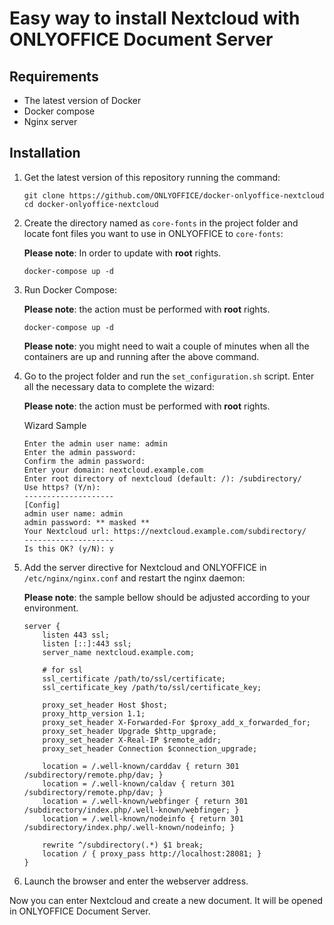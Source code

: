 # Easy way to install Nextcloud with ONLYOFFICE Document Server

## Requirements

* The latest version of Docker
* Docker compose
* Nginx server


## Installation

1. Get the latest version of this repository running the command:

    ```
    git clone https://github.com/ONLYOFFICE/docker-onlyoffice-nextcloud
    cd docker-onlyoffice-nextcloud
    ```

1. Create the directory named as `core-fonts` in the project folder and locate font files you want to use in ONLYOFFICE to `core-fonts`:

    **Please note**: In order to update  with **root** rights.

    ```
    docker-compose up -d
    ```

1. Run Docker Compose:

    **Please note**: the action must be performed with **root** rights.

    ```
    docker-compose up -d
    ```

    **Please note**: you might need to wait a couple of minutes when all the containers are up and running after the above command.

1. Go to the project folder and run the `set_configuration.sh` script. Enter all the necessary data to complete the wizard:

    **Please note**: the action must be performed with **root** rights.

    Wizard Sample
    ```
    Enter the admin user name: admin
    Enter the admin password: 
    Confirm the admin password: 
    Enter your domain: nextcloud.example.com
    Enter root directory of nextcloud (default: /): /subdirectory/
    Use https? (Y/n): 
    --------------------
    [Config]
    admin user name: admin
    admin password: ** masked **
    Your Nextcloud url: https://nextcloud.example.com/subdirectory/
    --------------------
    Is this OK? (y/N): y
    ```

1. Add the server directive for Nextcloud and ONLYOFFICE in `/etc/nginx/nginx.conf` and restart the nginx daemon:

    **Please note**: the sample bellow should be adjusted according to your environment.

    ```
    server {
        listen 443 ssl;
        listen [::]:443 ssl;
        server_name nextcloud.example.com;
        
        # for ssl
        ssl_certificate /path/to/ssl/certificate;
        ssl_certificate_key /path/to/ssl/certificate_key;

        proxy_set_header Host $host;
        proxy_http_version 1.1;
        proxy_set_header X-Forwarded-For $proxy_add_x_forwarded_for;
        proxy_set_header Upgrade $http_upgrade;
        proxy_set_header X-Real-IP $remote_addr;
        proxy_set_header Connection $connection_upgrade;
        
        location = /.well-known/carddav { return 301 /subdirectory/remote.php/dav; }
        location = /.well-known/caldav { return 301 /subdirectory/remote.php/dav; }
        location = /.well-known/webfinger { return 301 /subdirectory/index.php/.well-known/webfinger; }
        location = /.well-known/nodeinfo { return 301 /subdirectory/index.php/.well-known/nodeinfo; }

        rewrite ^/subdirectory(.*) $1 break;
        location / { proxy_pass http://localhost:28081; }
    }
    ```

1. Launch the browser and enter the webserver address.

Now you can enter Nextcloud and create a new document. It will be opened in ONLYOFFICE Document Server.
